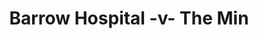 ---
year: "1995"
serialNumber: "0182" 
game: "Barrow Hospital"
title: "Barrow Hospital -v- The Min"
gameLocation: ""
gameDate: ""
result: ""
resultType: ""
type: "game"
---